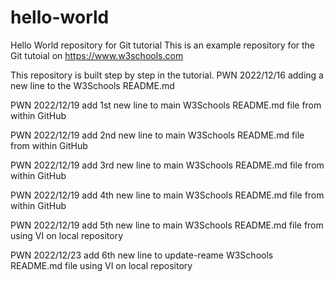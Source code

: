 # hello-world
Hello World repository for Git tutorial
This is an example repository for the Git tutoial on https://www.w3schools.com

This repository is built step by step in the tutorial.
PWN 2022/12/16 adding a new line to the W3Schools README.md

PWN 2022/12/19 add 1st new line to main W3Schools README.md file from within GitHub

PWN 2022/12/19 add 2nd new line to main W3Schools README.md file from within GitHub

PWN 2022/12/19 add 3rd new line to main W3Schools README.md file from within GitHub

PWN 2022/12/19 add 4th new line to main W3Schools README.md file from within GitHub

PWN 2022/12/19 add 5th new line to main W3Schools README.md file from using VI on local repository

PWN 2022/12/23 add 6th new line to update-reame W3Schools README.md file using VI on local repository 
